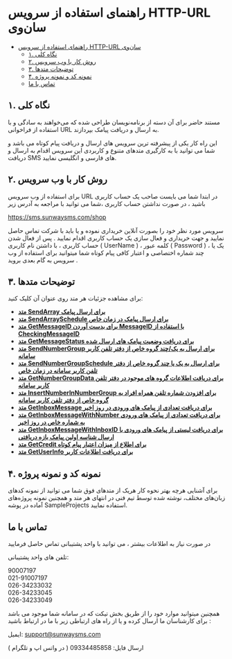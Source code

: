 # راهنمای استفاده از سرویس HTTP-URL سان‌وی
<style>
.markdown-body ul ul, .markdown-body ul ol, .markdown-body ol ol, .markdown-body ol ul {
    direction: rtl;
}
.markdown-body blockquote {
    border-left: 0;
    border-right: 0.25em solid var(--color-border-default);
}
</style>
- [راهنمای استفاده از سرویس HTTP-URL سان‌وی](#راهنمای-استفاده-از-سرویس-http-url-سانوی)
  - [۱. نگاه كلی](#۱-نگاه-كلی)
  - [۲. روش کار با وب سرویس](#۲-روش-کار-با-وب-سرویس)
  - [۳. توضیحات متدها](#۳-توضیحات-متدها)
  - [۴. نمونه کد و نمونه پروژه](#۴-نمونه-کد-و-نمونه-پروژه)
  - [تماس با ما](#تماس-با-ما)

## ۱. نگاه كلی

مستند حاضر برای آن دسته از برنامه‌نویسان طراحی شده که می‌خواهند به سادگی و با استفاده از فراخوانی URL به ارسال و دریافت پیامک بپردازند.

این راه کار یکی از پیشرفته ترین سرویس های ارسال و دریافت پیام کوتاه می باشد و شما می توانید با به کارگیری متدهای متنوع و کاربردی این سرویس اقدام به ارسال و دریافت SMS های فارسی و انگلیسی نمایید.

## ۲. روش کار با وب سرویس

برای استفاده از وب سرویس URL در ابتدا شما می بایست صاحب یک حساب کاربری باشید ، در صورت نداشتن حساب کاربری ،شما   می توانید با مراجعه به آدرس زیر

https://sms.sunwaysms.com/shop

سرویس مورد نظر خود را بصورت آنلاین خریداری نموده و یا باید با شرکت تماس حاصل نمایید و جهت خریداری و فعال سازی یک حساب کاربری اقدام نمایید . پس از فعال شدن حساب کاربری ، با داشتن نام کاربری ( UserName ) ، کلمه عبور ( Password ) ، یک یا چند شماره اختصاصی و اعتبار کافی پیام کوتاه شما میتوانید برای استفاده از وب سرویس به گام بعدی بروید .

## ۳. توضیحات متدها
 برای مشاهده جزئیات هر متد روی عنوان آن کلیک کنید:
 
- **[متد SendArray برای ارسال پیامک](https://github.com/sunwaysms/url/blob/main/Methods/SendArray.md)**
- **[متد SendArraySchedule برای ارسال پیامک در زمان خاص](https://github.com/sunwaysms/url/blob/main/Methods/SendArraySchedule.md)**
- **[متد GetMessageID برای بدست آوردن MessageID با استفاده از CheckingMessageID](https://github.com/sunwaysms/url/blob/main/Methods/GetMessageID.md)**
- **[متد GetMessageStatus برای دریافت وضعیت پیامک های ارسال شده](https://github.com/sunwaysms/url/blob/main/Methods/GetMessageStatus.md)**
- **[متد SendNumberGroup برای ارسال به یک/چند گروه خاص از دفتر تلفن کاربر سامانه](https://github.com/sunwaysms/url/blob/main/Methods/SendNumberGroup.md)**
- **[متد SendNumberGroupSchedule برای ارسال به یک یا چند گروه خاص از دفتر تلفن کاربر سامانه در زمان خاص](https://github.com/sunwaysms/url/blob/main/Methods/SendNumberGroupSchedule.md)**
- **[متد GetNumberGroupData برای دریافت اطلاعات گروه های موجود در دفتر تلفن کاربر سامانه](https://github.com/sunwaysms/url/blob/main/Methods/GetNumberGroupData.md)**
- **[متد InsertNumberInNumberGroup برای افزودن شماره تلفن همراه افراد به گروه خاص از دفتر تلفن کاربر سامانه](https://github.com/sunwaysms/url/blob/main/Methods/InsertNumberInNumberGroup.md)**
- **[متد GetInboxMessage برای دریافت تعدادی از پیامک های ورودی در روز اخیر](https://github.com/sunwaysms/url/blob/main/Methods/GetInboxMessage.md)**
- **[متد GetInboxMessageWithNumber برای دریافت تعدادی از پیامک های ورودی به شماره خاص در روز اخیر](https://github.com/sunwaysms/url/blob/main/Methods/GetInboxMessageWithNumber.md)**
- **[متد GetInboxMessageWithInboxID برای دریافت لیستی از پیامک های ورودی با ارسال شناسه اولین پیامک بازه دریافتی](https://github.com/sunwaysms/url/blob/main/Methods/GetInboxMessageWithInboxID.md)**
- **[متد GetCredit برای اطلاع از میزان اعتبار پیام کوتاه](https://github.com/sunwaysms/url/blob/main/Methods/GetCredit.md)**
- **[متد GetUserInfo برای دریافت اطلاعات کاربر](https://github.com/sunwaysms/url/blob/main/Methods/GetUserInfo.md)**

## ۴. نمونه کد و نمونه پروژه

برای آشنایی هرچه بهتر نحوه کار هریک از متدهای فوق شما می توانید از نمونه کدهای زبان‌های مختلف، نوشته شده توسط تیم فنی در انتهای هر متد و همچنین نمونه پروژه‌های آماده در پوشه SampleProjects استفاده نمایید.

## تماس با ما

در صورت نیاز به اطلاعات بیشتر ، می توانید با واحد پشتیبانی تماس حاصل فرمایید

تلفن های واحد پشتیبانی:

90007197<br>
021-91007197<br>
026-34233032<br>
026-34233045<br>
026-34233049

همچنین میتوانید موارد خود را از طریق بخش تیکت که در سامانه شما موجود می باشد برای کارشناسان ما ارسال کرده و یا از راه های ارتباطی زیر با ما در ارتباط باشید :

ایمیل: support@sunwaysms.com

ارسال فایل: 09334485858 ( در واتس اپ و تلگرام )